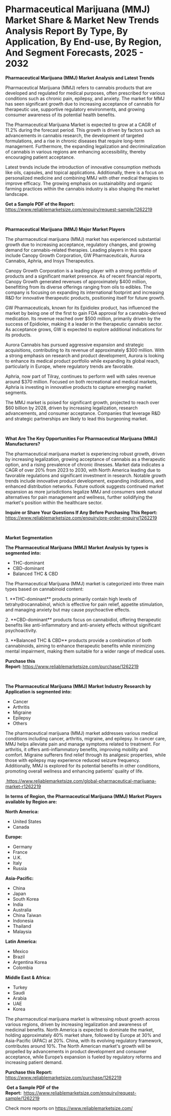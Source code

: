 <p><h1>Pharmaceutical Marijuana (MMJ) Market Share & Market New Trends Analysis Report By Type, By Application, By End-use, By Region, And Segment Forecasts, 2025 - 2032</h1></p><p><strong>Pharmaceutical Marijuana (MMJ) Market Analysis and Latest Trends</strong></p>
<p><p>Pharmaceutical Marijuana (MMJ) refers to cannabis products that are developed and regulated for medical purposes, often prescribed for various conditions such as chronic pain, epilepsy, and anxiety. The market for MMJ has seen significant growth due to increasing acceptance of cannabis for therapeutic use, supportive regulatory environments, and growing consumer awareness of its potential health benefits. </p><p>The Pharmaceutical Marijuana Market is expected to grow at a CAGR of 11.2% during the forecast period. This growth is driven by factors such as advancements in cannabis research, the development of targeted formulations, and a rise in chronic diseases that require long-term management. Furthermore, the expanding legalization and decriminalization of cannabis in various regions are enhancing accessibility, thereby encouraging patient acceptance. </p><p>Latest trends include the introduction of innovative consumption methods like oils, capsules, and topical applications. Additionally, there is a focus on personalized medicine and combining MMJ with other medical therapies to improve efficacy. The growing emphasis on sustainability and organic farming practices within the cannabis industry is also shaping the market landscape.</p></p>
<p><strong>Get a Sample PDF of the Report:&nbsp;</strong> <a href="https://www.reliablemarketsize.com/enquiry/request-sample/1262219?utm_campaign=2808&utm_medium=2&utm_source=Github&utm_content=ia&utm_term=09032025&utm_id=pharmaceutical-marijuana-mmj">https://www.reliablemarketsize.com/enquiry/request-sample/1262219</a></p>
<p>&nbsp;</p>
<p><strong>Pharmaceutical Marijuana (MMJ) Major Market Players</strong></p>
<p><p>The pharmaceutical marijuana (MMJ) market has experienced substantial growth due to increasing acceptance, regulatory changes, and growing demand for cannabis-related therapies. Leading players in this space include Canopy Growth Corporation, GW Pharmaceuticals, Aurora Cannabis, Aphria, and Insys Therapeutics.</p><p>Canopy Growth Corporation is a leading player with a strong portfolio of products and a significant market presence. As of recent financial reports, Canopy Growth generated revenues of approximately $400 million, benefitting from its diverse offerings ranging from oils to edibles. The company is focusing on expanding its international footprint and increasing R&D for innovative therapeutic products, positioning itself for future growth.</p><p>GW Pharmaceuticals, known for its Epidiolex product, has influenced the market by being one of the first to gain FDA approval for a cannabis-derived medication. Its revenue reached over $500 million, primarily driven by the success of Epidiolex, making it a leader in the therapeutic cannabis sector. As acceptance grows, GW is expected to explore additional indications for its products.</p><p>Aurora Cannabis has pursued aggressive expansion and strategic acquisitions, contributing to its revenue of approximately $300 million. With a strong emphasis on research and product development, Aurora is looking to enhance its medical product portfolio while expanding its global reach, particularly in Europe, where regulatory trends are favorable.</p><p>Aphria, now part of Tilray, continues to perform well with sales revenue around $370 million. Focused on both recreational and medical markets, Aphria is investing in innovative products to capture emerging market segments.</p><p>The MMJ market is poised for significant growth, projected to reach over $60 billion by 2028, driven by increasing legalization, research advancements, and consumer acceptance. Companies that leverage R&D and strategic partnerships are likely to lead this burgeoning market.</p></p>
<p>&nbsp;</p>
<p><strong>What Are The Key Opportunities For Pharmaceutical Marijuana (MMJ) Manufacturers?</strong></p>
<p><p>The pharmaceutical marijuana market is experiencing robust growth, driven by increasing legalization, growing acceptance of cannabis as a therapeutic option, and a rising prevalence of chronic illnesses. Market data indicates a CAGR of over 20% from 2023 to 2030, with North America leading due to favorable regulations and significant investment in research. Notable growth trends include innovative product development, expanding indications, and enhanced distribution networks. Future outlook suggests continued market expansion as more jurisdictions legalize MMJ and consumers seek natural alternatives for pain management and wellness, further solidifying the market's position within the healthcare sector.</p></p>
<p><strong>Inquire or Share Your Questions If Any Before Purchasing This Report:</strong> <a href="https://www.reliablemarketsize.com/enquiry/pre-order-enquiry/1262219?utm_campaign=2808&utm_medium=2&utm_source=Github&utm_content=ia&utm_term=09032025&utm_id=pharmaceutical-marijuana-mmj">https://www.reliablemarketsize.com/enquiry/pre-order-enquiry/1262219</a></p>
<p>&nbsp;</p>
<p><strong>Market Segmentation</strong></p>
<p><strong>The Pharmaceutical Marijuana (MMJ) Market Analysis by types is segmented into:</strong></p>
<p><ul><li>THC-dominant</li><li>CBD-dominant</li><li>Balanced THC & CBD</li></ul></p>
<p><p>The Pharmaceutical Marijuana (MMJ) market is categorized into three main types based on cannabinoid content: </p><p>1. **THC-dominant** products primarily contain high levels of tetrahydrocannabinol, which is effective for pain relief, appetite stimulation, and managing anxiety but may cause psychoactive effects. </p><p>2. **CBD-dominant** products focus on cannabidiol, offering therapeutic benefits like anti-inflammatory and anti-anxiety effects without significant psychoactivity. </p><p>3. **Balanced THC & CBD** products provide a combination of both cannabinoids, aiming to enhance therapeutic benefits while minimizing mental impairment, making them suitable for a wider range of medical uses.</p></p>
<p><strong>Purchase this Report:&nbsp;</strong><a href="https://www.reliablemarketsize.com/purchase/1262219?utm_campaign=2808&utm_medium=2&utm_source=Github&utm_content=ia&utm_term=09032025&utm_id=pharmaceutical-marijuana-mmj">https://www.reliablemarketsize.com/purchase/1262219</a></p>
<p>&nbsp;</p>
<p><strong>The Pharmaceutical Marijuana (MMJ) Market Industry Research by Application is segmented into:</strong></p>
<p><ul><li>Cancer</li><li>Arthritis</li><li>Migraine</li><li>Epilepsy</li><li>Others</li></ul></p>
<p><p>The pharmaceutical marijuana (MMJ) market addresses various medical conditions including cancer, arthritis, migraine, and epilepsy. In cancer care, MMJ helps alleviate pain and manage symptoms related to treatment. For arthritis, it offers anti-inflammatory benefits, improving mobility and comfort. Migraine sufferers find relief through its analgesic properties, while those with epilepsy may experience reduced seizure frequency. Additionally, MMJ is explored for its potential benefits in other conditions, promoting overall wellness and enhancing patients' quality of life.</p></p>
<p><a href="https://www.reliablemarketsize.com/global-pharmaceutical-marijuana-market-r1262219?utm_campaign=2808&utm_medium=2&utm_source=Github&utm_content=ia&utm_term=09032025&utm_id=pharmaceutical-marijuana-mmj">&nbsp;https://www.reliablemarketsize.com/global-pharmaceutical-marijuana-market-r1262219</a></p>
<p><strong>In terms of Region, the Pharmaceutical Marijuana (MMJ) Market Players available by Region are:</strong></p>
<p>
    <p> <strong> North America: </strong>
        <ul>
            <li>United States</li>
            <li>Canada</li>
        </ul>
        </p> 
    <p> <strong> Europe: </strong>
        <ul>
            <li>Germany</li>
            <li>France</li>
            <li>U.K.</li>
            <li>Italy</li>
            <li>Russia</li>
        </ul>
        </p> 
    <p> <strong> Asia-Pacific: </strong>
        <ul>
            <li>China</li>
            <li>Japan</li>
            <li>South Korea</li>
            <li>India</li>
            <li>Australia</li>
            <li>China Taiwan</li>
            <li>Indonesia</li>
            <li>Thailand</li>
            <li>Malaysia</li>
        </ul>
        </p> 
    <p> <strong> Latin America: </strong>
        <ul>
            <li>Mexico</li>
            <li>Brazil</li>
            <li>Argentina Korea</li>
            <li>Colombia</li>
        </ul>
        </p> 
    <p> <strong> Middle East & Africa: </strong>
        <ul>
            <li>Turkey</li>
            <li>Saudi</li>
            <li>Arabia</li>
            <li>UAE</li>
            <li>Korea</li>
        </ul>
    </p>
    </p>
<p><p>The pharmaceutical marijuana market is witnessing robust growth across various regions, driven by increasing legalization and awareness of medicinal benefits. North America is expected to dominate the market, holding approximately 40% market share, followed by Europe at 30% and Asia-Pacific (APAC) at 20%. China, with its evolving regulatory framework, contributes around 10%. The North American market's growth will be propelled by advancements in product development and consumer acceptance, while Europe’s expansion is fueled by regulatory reforms and increasing patient demand.</p></p>
<p><strong>Purchase this Report: </strong><a href="https://www.reliablemarketsize.com/purchase/1262219?utm_campaign=2808&utm_medium=2&utm_source=Github&utm_content=ia&utm_term=09032025&utm_id=pharmaceutical-marijuana-mmj">https://www.reliablemarketsize.com/purchase/1262219</a></p>
<p>&nbsp;<strong>Get a Sample PDF of the Report:&nbsp;&nbsp;</strong><a href="https://www.reliablemarketsize.com/enquiry/request-sample/1262219?utm_campaign=2808&utm_medium=2&utm_source=Github&utm_content=ia&utm_term=09032025&utm_id=pharmaceutical-marijuana-mmj">https://www.reliablemarketsize.com/enquiry/request-sample/1262219</a></p>
<p><strong></strong></p>
<p>Check more reports on <a href="https://www.reliablemarketsize.com/?utm_campaign=2808&utm_medium=2&utm_source=Github&utm_content=ia&utm_term=09032025&utm_id=pharmaceutical-marijuana-mmj">https://www.reliablemarketsize.com/</a></p>